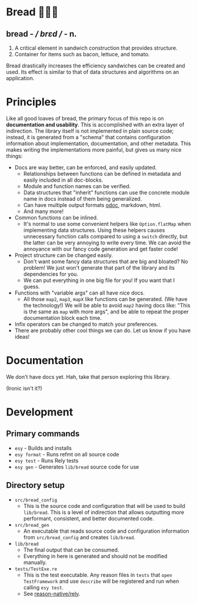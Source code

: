 # Bread 🍞🥖🥐

## **bread**  -  _/ brɛd /_  -  n.

1. A critical element in sandwich construction that provides structure.
2. Container for items such as bacon, lettuce, and tomato.

Bread drastically increases the efficiency sandwiches can be created and used. Its effect is similar to that of data structures and algorithms on an application.

# Principles

Like all good loaves of bread, the primary focus of this repo is on **documentation
and usability**. This is accomplished with an extra layer of indirection. The library
itself is not implemented in plain source code; instead, it is generated from a "schema" that
contains configuration information about implementation, documentation, and other metadata. This makes writing the implementations more painful, but gives us many nice things:

- Docs are way better, can be enforced, and easily updated.
  - Relationships between functions can be defined in metadata and easily included in all doc-blocks.
  - Module and function names can be verified.
  - Data structures that "inherit" functions can use the concrete module name in docs instead of them being generalized.
  - Can have multiple output formats [odoc](https://github.com/ocaml/odoc), markdown, html.
  - And many more!
- Common functions can be inlined.
  - It's normal to use some convenient helpers like `Option.flatMap` when implementing data structures. Using these helpers causes unnecessary function calls compared to using a `switch` directly, but the latter can be very annoying to write every time. We can avoid the annoyance with our fancy code generation and get faster code!
- Project structure can be changed easily.
  - Don't want some fancy data structures that are big and bloated? No problem! We just won't generate that part of the library and its dependencies for you.
  - We can put everything in one big file for you! If you want that I guess.
- Functions with "variable args" can all have nice docs.
  - All those `map2`, `map3`, `mapX` like functions can be generated. (We have the technology!) We will be able to avoid `map2` having docs like: "This is the same as `map` with more args", and be able to repeat the proper documentation block each time.
- Infix operators can be changed to match your preferences.
- There are probably other cool things we can do. Let us know if you have ideas!

# Documentation

We don't have docs yet. Hah, take that person exploring this library.

(Ironic isn't it?)

# Development

## Primary commands

- `esy` - Builds and installs
- `esy format` - Runs refmt on all source code
- `esy test` - Runs Rely tests
- `esy gen` - Generates `lib/bread` source code for use

## Directory setup

- `src/bread_config`
  - This is the source code and configuration that will be used to build `lib/bread`. This is a level of indirection that allows outputting more performant, consistent, and better documented code.
- `src/bread_gen`
  - An executable that reads source code and configuration information from `src/bread_config` and creates `lib/bread`.
- `lib/bread`
  - The final output that can be consumed.
  - Everything in here is generated and should not be modified manually.
- `tests/TestExe.re`
  - This is the test executable. Any reason files in `tests` that `open TestFramework` and use `describe` will be registered and run when calling `esy test`.
  - See [reason-native/rely](https://reason-native.com/docs/rely/).
